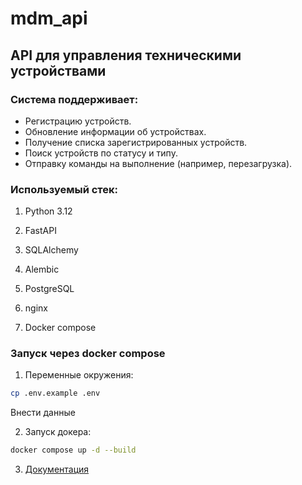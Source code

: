 # mdm_api
## API для управления техническими устройствами

### Система поддерживает:
* Регистрацию устройств.
* Обновление информации об устройствах.
* Получение списка зарегистрированных устройств.
* Поиск устройств по статусу и типу.
* Отправку команды на выполнение (например, перезагрузка).

### Используемый стек:
1. Python 3.12
2. FastAPI
3. SQLAlchemy
4. Alembic

5. PostgreSQL
6. nginx
7. Docker compose


### Запуск через docker compose

1. Переменные окружения:
```bash
cp .env.example .env
```
Внести данные

2. Запуск докера:
```bash
docker compose up -d --build
```

3. [Документация](http://localhost/docs)
